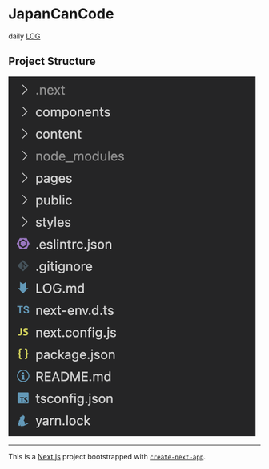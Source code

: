 # JapanCanCode

daily [LOG](LOG.md)

## Project Structure

![project-structure.png](./project-structure.png)

---

This is a [Next.js](https://nextjs.org/) project bootstrapped with [`create-next-app`](https://github.com/vercel/next.js/tree/canary/packages/create-next-app).
